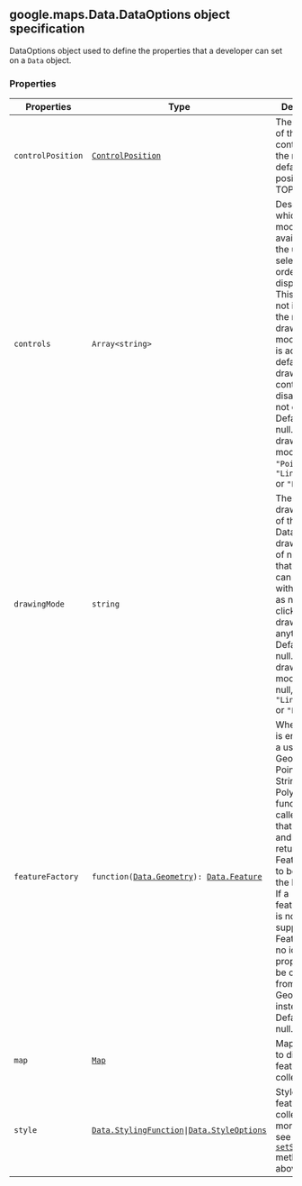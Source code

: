 <h2 id="Data.DataOptions">
google.maps.Data.DataOptions
object specification
</h2><p>DataOptions object used to define the properties that a developer can set on a <code>Data</code> object.</p><h3>Properties</h3><table summary="interface Data.DataOptions - Properties" width="100%">
<thead>
<tr><th>Properties</th>
<th>Type</th>
<th>Description</th>
</tr></thead>
<tbody>
<tr>
<td><code>controlPosition</code></td>
<td><code><a href="https://github.com/amenadiel/google-maps-documentation/blob/master/docs/google.maps.ControlPosition.md">ControlPosition</a></code></td>
<td>The position of the drawing controls on the map. The default position is TOP_LEFT.</td>
</tr>
<tr>
<td><code>controls</code></td>
<td><code>Array&lt;string&gt;</code></td>
<td>Describes which drawing modes are available for the user to select, in the order they are displayed. This should not include the null drawing mode, which is added by default. If null, drawing controls are disabled and not displayed. Defaults to null. Possible drawing modes are <code>"Point"</code>, <code>"LineString"</code> or <code>"Polygon"</code>.</td>
</tr>
<tr>
<td><code>drawingMode</code></td>
<td><code>string</code></td>
<td>The current drawing mode of the given Data layer. A drawing mode of null means that the user can interact with the map as normal, and clicks do not draw anything. Defaults to null. Possible drawing modes are null, <code>"Point"</code>, <code>"LineString"</code> or <code>"Polygon"</code>.</td>
</tr>
<tr>
<td><code>featureFactory</code></td>
<td><code>function(<a href="https://github.com/amenadiel/google-maps-documentation/blob/master/docs/google.maps.Data.Geometry.md">Data.Geometry</a>): <a href="https://github.com/amenadiel/google-maps-documentation/blob/master/docs/google.maps.Data.Feature.md">Data.Feature</a></code></td>
<td>When drawing is enabled and a user draws a Geometry (a Point, Line String or Polygon), this function is called with that Geometry and should return a Feature that is to be added to the Data layer. If a featureFactory is not supplied, a Feature with no id and no properties will be created from that Geometry instead. Defaults to null.</td>
</tr>
<tr>
<td><code>map</code></td>
<td><code><a href="https://github.com/amenadiel/google-maps-documentation/blob/master/docs/google.maps.Map.md">Map</a></code></td>
<td>Map on which to display the features in the collection.</td>
</tr>
<tr>
<td><code>style</code></td>
<td><code><a href="https://github.com/amenadiel/google-maps-documentation/blob/master/docs/google.maps.Data.StylingFunction.md">Data.StylingFunction</a>|<a href="https://github.com/amenadiel/google-maps-documentation/blob/master/docs/google.maps.Data.StyleOptions.md">Data.StyleOptions</a></code></td>
<td>Style for all features in the collection. For more details, see the <code><a href="https://github.com/amenadiel/google-maps-documentation/blob/master/docs/google.maps.Data.md">setStyle()</a></code> method above.</td>
</tr>
</tbody>
</table>